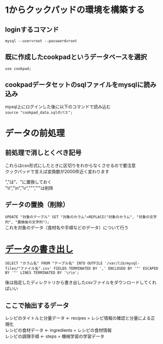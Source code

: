 # 1からクックパッドの環境を構築する

## loginするコマンド
`mysql --user=root --password=root`
## 既に作成したcookpadというデータベースを選択
`use cookpad;`
## cookpadデータセットのsqlファイルをmysqlに読み込み
mysql上にログインした後に以下のコマンドで読み込む  
`source "cookpad_data.sqlのパス";`

# データの前処理

## 前処理で消しとくべき記号
これらはcsv形式にしたときに区切りをわからなくさせるので要注意  
クックパッドで言えば変換数が2000件近く変わります  

","は"、"に置換しておく  
"\t","\n","\r",""","'"は削除  

## データの置換（削除）
`UPDATE "対象のテーブル" SET "対象のカラム"=REPLACE("対象のカラム", "対象の文字列", "置換後の文字列");`  
これを対象のデータ（食材名や手順などのデータ）について行う  

# [データの書き出し](https://weblabo.oscasierra.net/mysql-select-into-outfile/)

`SELECT "カラム名" FROM "テーブル名" INTO OUTFILE '/var/lib/mysql-files/"ファイル名".csv' FIELDS TERMINATED BY ',' ENCLOSED BY '"' ESCAPED BY '"' LINES TERMINATED BY '\r\n';`  

後は指定したディレクトリから書き出したcsvファイルをダウンロードしてくればいい

## ここで抽出するデータ
レシピのタイトルと分量データ <- recipes = レシピ情報の確認と分量による正規化  
レシピの食材データ <- ingredients = レシピの食材情報  
レシピの調理手順 <- steps = 機械学習の学習データ